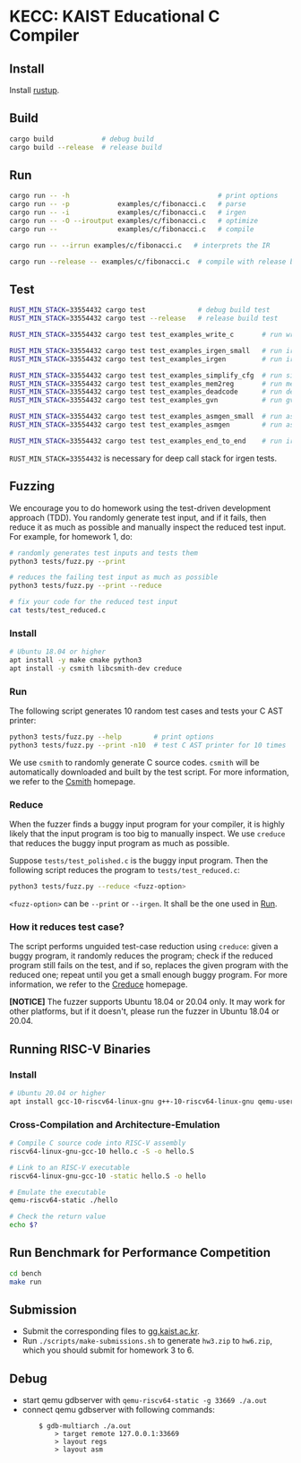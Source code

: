 # KECC: KAIST Educational C Compiler

## Install

Install [rustup](https://rustup.rs/).


## Build

```sh
cargo build            # debug build
cargo build --release  # release build
```


## Run

```sh
cargo run -- -h                                     # print options
cargo run -- -p            examples/c/fibonacci.c   # parse
cargo run -- -i            examples/c/fibonacci.c   # irgen
cargo run -- -O --iroutput examples/c/fibonacci.c   # optimize
cargo run --               examples/c/fibonacci.c   # compile

cargo run -- --irrun examples/c/fibonacci.c   # interprets the IR

cargo run --release -- examples/c/fibonacci.c  # compile with release build
```


## Test

```sh
RUST_MIN_STACK=33554432 cargo test             # debug build test
RUST_MIN_STACK=33554432 cargo test --release   # release build test

RUST_MIN_STACK=33554432 cargo test test_examples_write_c       # run write_c test

RUST_MIN_STACK=33554432 cargo test test_examples_irgen_small   # run irgen test using a small subset of examples
RUST_MIN_STACK=33554432 cargo test test_examples_irgen         # run irgen test

RUST_MIN_STACK=33554432 cargo test test_examples_simplify_cfg  # run simplify_cfg test
RUST_MIN_STACK=33554432 cargo test test_examples_mem2reg       # run mem2reg test
RUST_MIN_STACK=33554432 cargo test test_examples_deadcode      # run deadcode test
RUST_MIN_STACK=33554432 cargo test test_examples_gvn           # run gvn test

RUST_MIN_STACK=33554432 cargo test test_examples_asmgen_small  # run asmgen test using a small subset of examples
RUST_MIN_STACK=33554432 cargo test test_examples_asmgen        # run asmgen test

RUST_MIN_STACK=33554432 cargo test test_examples_end_to_end    # run irgen, optimize and asmgen pipeline test
```

`RUST_MIN_STACK=33554432` is necessary for deep call stack for irgen tests.


## Fuzzing

We encourage you to do homework using the test-driven development approach (TDD). You randomly
generate test input, and if it fails, then reduce it as much as possible and manually inspect the
reduced test input. For example, for homework 1, do:

```sh
# randomly generates test inputs and tests them
python3 tests/fuzz.py --print

# reduces the failing test input as much as possible
python3 tests/fuzz.py --print --reduce

# fix your code for the reduced test input
cat tests/test_reduced.c
```

### Install

```sh
# Ubuntu 18.04 or higher
apt install -y make cmake python3
apt install -y csmith libcsmith-dev creduce
```

### Run

The following script generates 10 random test cases and tests your C AST printer:

```sh
python3 tests/fuzz.py --help        # print options
python3 tests/fuzz.py --print -n10  # test C AST printer for 10 times
```

We use `csmith` to randomly generate C source codes. `csmith` will be automatically downloaded and
built by the test script. For more information, we refer to the
[Csmith](https://embed.cs.utah.edu/csmith/) homepage.

### Reduce

When the fuzzer finds a buggy input program for your compiler, it is highly likely that the input
program is too big to manually inspect. We use `creduce` that reduces the buggy input program as
much as possible.

Suppose `tests/test_polished.c` is the buggy input program. Then the following script reduces the
program to `tests/test_reduced.c`:

```sh
python3 tests/fuzz.py --reduce <fuzz-option>
```

`<fuzz-option>` can be `--print` or `--irgen`. It shall be the one used in [Run](#run).

### How it reduces test case?

The script performs unguided test-case reduction using `creduce`: given a buggy program, it randomly
reduces the program; check if the reduced program still fails on the test, and if so, replaces the
given program with the reduced one; repeat until you get a small enough buggy program. For more
information, we refer to the [Creduce](https://embed.cs.utah.edu/creduce/) homepage.

**[NOTICE]** The fuzzer supports Ubuntu 18.04 or 20.04 only. It may work for other platforms, but if it
doesn't, please run the fuzzer in Ubuntu 18.04 or 20.04.


## Running RISC-V Binaries

### Install

```sh
# Ubuntu 20.04 or higher
apt install gcc-10-riscv64-linux-gnu g++-10-riscv64-linux-gnu qemu-user-static
```

### Cross-Compilation and Architecture-Emulation

```sh
# Compile C source code into RISC-V assembly
riscv64-linux-gnu-gcc-10 hello.c -S -o hello.S

# Link to an RISC-V executable
riscv64-linux-gnu-gcc-10 -static hello.S -o hello

# Emulate the executable
qemu-riscv64-static ./hello

# Check the return value
echo $?
```


## Run Benchmark for Performance Competition

```sh
cd bench
make run
```


## Submission

- Submit the corresponding files to [gg.kaist.ac.kr](https://gg.kaist.ac.kr).
- Run `./scripts/make-submissions.sh` to generate `hw3.zip` to `hw6.zip`, which you should submit for homework 3 to 6.

## Debug

- start qemu gdbserver with `qemu-riscv64-static -g 33669 ./a.out`
- connect qemu gdbserver with following commands:
    ```shell
        $ gdb-multiarch ./a.out
            > target remote 127.0.0.1:33669
            > layout regs
            > layout asm
    ```